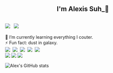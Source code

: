 ## <div align="center">I'm Alexis Suh_🦒</div>

<br/>
<a href="https://alexisw.tistory.com" target="_blank"><img src="https://img.shields.io/badge/tistory-000000?style=for-the-badge&logo=tistory&logoColor=FFFFFF"/></a>
&nbsp;
<a href="https://twitter.com/alraffe" target="_blank"><img src="https://img.shields.io/badge/twitter-1D9BF0?style=for-the-badge&logo=twitter&logoColor=FFFFFF"/></a>
<br/>

<br/>
🌱 I’m currently learning everything I couter.<br/>
⚡ Fun fact: dust in galaxy.

<br/>
<img src="https://img.shields.io/badge/typescript-3178C6?style=for-the-badge&logo=typescript&logoColor=FFFFFF"/>&nbsp;
<img src="https://img.shields.io/badge/react-61DAFB?style=for-the-badge&logo=react&logoColor=FFFFFF"/>&nbsp;
<img src="https://img.shields.io/badge/next.js-000000?style=for-the-badge&logo=next.js&logoColor=FFFFFF"/>&nbsp;
<img src="https://img.shields.io/badge/reactquery-FF4154?style=for-the-badge&logo=reactquery&logoColor=FFFFFF"/>&nbsp;
<img src="https://img.shields.io/badge/recoil-3578E5?style=for-the-badge&logo=recoil&logoColor=FFFFFF"/>&nbsp;
<br/>
<img src="https://img.shields.io/badge/jira-0052CC?style=for-the-badge&logo=jira&logoColor=FFFFFF"/>
<img src="https://img.shields.io/badge/notion-000000?style=for-the-badge&logo=notion&logoColor=FFFFFF"/>
<img src="https://img.shields.io/badge/slack-4A154B?style=for-the-badge&logo=slack&logoColor=FFFFFF"/>

<br/>

![Alex's GitHub stats](https://github-readme-stats.vercel.app/api?username=Alexis1226&theme=monokai&show_icons=true)
